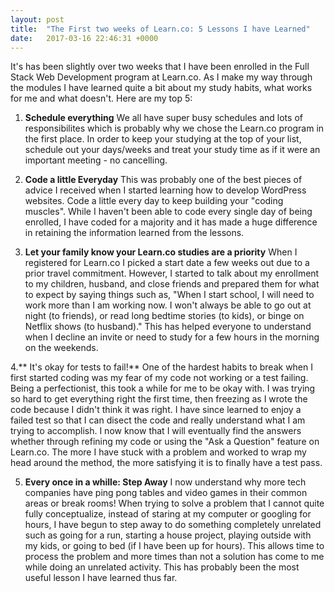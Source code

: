```yaml
---
layout: post
title:  "The First two weeks of Learn.co: 5 Lessons I have Learned"
date:   2017-03-16 22:46:31 +0000
---
```



It's has been slightly over two weeks that I have been enrolled in the Full Stack Web Development program at Learn.co. As I make my way through the modules I have learned quite a bit about my study habits, what works for me and what doesn't. Here are my top 5:

1. **Schedule everything** We all have super busy schedules and lots of responsibilites which is probably why we chose the Learn.co program in the first place. In order to keep your studying at the top of your list, schedule out your days/weeks and treat your study time as if it were an important meeting - no cancelling.


2. **Code a little Everyday** This was probably one of the best pieces of advice I received when I started learning how to develop WordPress websites. Code a little every day to keep building your "coding muscles". While I haven't been able to code every single day of being enrolled, I have coded for a majority and it has made a huge difference in retaining the information learned from the lessons.


3. **Let your family know your Learn.co studies are a priority** When I registered for Learn.co I picked a start date a few weeks out due to a prior travel commitment. However, I started to talk about my enrollment to my children, husband, and close friends and prepared them for what to expect by saying things such as, "When I start school, I will need to work more than I am working now. I won't always be able to go out at night (to friends), or read long bedtime stories (to kids), or binge on Netflix shows (to husband)." This has helped everyone to understand when I decline an invite or need to study for a few hours in the morning on the weekends.


4.** It's okay for tests to fail!** One of the hardest habits to break when I first started coding was my fear of my code not working or a test failing. Being a perfectionist, this took a while for me to be okay with. I was trying so hard to get everything right the first time, then freezing as I wrote the code because I didn't think it was right. I have since learned to enjoy a failed test so that I can disect the code and really understand what I am trying to accomplish. I now know that I will eventually find the answers whether through refining my code or using the "Ask a Question" feature on Learn.co. The more I have stuck with a problem and worked to wrap my head around the method, the more satisfying it is to finally have a test pass. 


5. **Every once in a whille: Step Away** I now understand why more tech companies have ping pong tables and video games in their common areas or break rooms! When trying to solve a problem that I cannot quite fully conceptualize, instead of staring at my computer or googling for hours, I have begun to step away to do something completely unrelated such as going for a run, starting a house project, playing outside with my kids, or going to bed (if I have been up for hours). This allows time to process the problem and more times than not a solution has come to me while doing an unrelated activity. This has probably been the most useful lesson I have learned thus far. 





